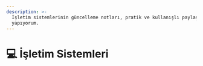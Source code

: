 ```yaml
---
description: >-
  İşletim sistemlerinin güncelleme notları, pratik ve kullanışlı paylaşımlarını
  yapıyorum.
---
```


# 💻 İşletim Sistemleri

